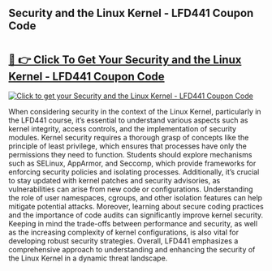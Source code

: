## Security and the Linux Kernel - LFD441 Coupon Code

# <h2><a href="https://gitdownloader.com/linuxfoundation.php">🔗 👉 Click To Get Your Security and the Linux Kernel - LFD441 Coupon Code</a></h2>

[![Click to get your Security and the Linux Kernel - LFD441 Coupon Code](https://gitdownloader.com/linuxfoundation.jpg)](https://gitdownloader.com/linuxfoundation.php)

When considering security in the context of the Linux Kernel, particularly in the LFD441 course, it’s essential to understand various aspects such as kernel integrity, access controls, and the implementation of security modules. Kernel security requires a thorough grasp of concepts like the principle of least privilege, which ensures that processes have only the permissions they need to function. Students should explore mechanisms such as SELinux, AppArmor, and Seccomp, which provide frameworks for enforcing security policies and isolating processes. Additionally, it’s crucial to stay updated with kernel patches and security advisories, as vulnerabilities can arise from new code or configurations. Understanding the role of user namespaces, cgroups, and other isolation features can help mitigate potential attacks. Moreover, learning about secure coding practices and the importance of code audits can significantly improve kernel security. Keeping in mind the trade-offs between performance and security, as well as the increasing complexity of kernel configurations, is also vital for developing robust security strategies. Overall, LFD441 emphasizes a comprehensive approach to understanding and enhancing the security of the Linux Kernel in a dynamic threat landscape.